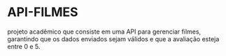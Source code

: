 # API-FILMES
projeto acadêmico que consiste em uma API para gerenciar filmes, garantindo que os dados enviados sejam válidos e que a avaliação esteja entre 0 e 5.
